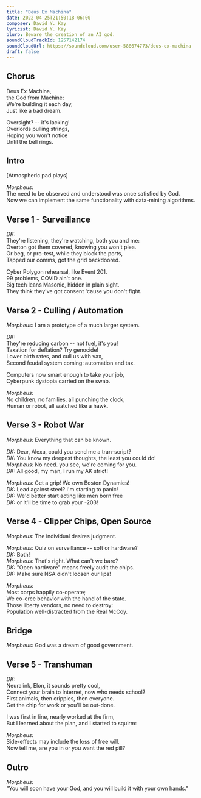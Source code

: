 ```yaml
---
title: "Deus Ex Machina"
date: 2022-04-25T21:50:18-06:00
composer: David Y. Kay
lyricist: David Y. Kay
blurb: Beware the creation of an AI god.
soundCloudTrackId: 1257142174
soundCloudUrl: https://soundcloud.com/user-588674773/deus-ex-machina
draft: false
---
```


## Chorus

Deus Ex Machina,  
the God from Machine:  
We're building it each day,  
Just like a bad dream.  

Oversight? -- it's lacking!  
Overlords pulling strings,  
Hoping you won't notice  
Until the bell rings.  

## Intro

[Atmospheric pad plays]

*Morpheus:*  
The need to be observed and understood was once satisfied by God.  
Now we can implement the same functionality with data-mining algorithms.

## Verse 1 - Surveillance

*DK:*  
They're listening, they're watching, both you and me:  
Overton got them covered, knowing you won't plea.  
Or beg, or pro-test, while they block the ports,  
Tapped our comms, got the grid backdoored.  

Cyber Polygon rehearsal, like Event 201.  
99 problems, COVID ain't one.  
Big tech leans Masonic, hidden in plain sight.  
They think they've got consent 'cause you don't fight.  

## Verse 2 - Culling / Automation

*Morpheus:* I am a prototype of a much larger system.  

*DK:*  
They're reducing carbon -- not fuel, it's you!  
Taxation for deflation? Try genocide!  
Lower birth rates, and cull us with vax,   
Second feudal system coming: automation and tax.  

Computers now smart enough to take your job,  
Cyberpunk dystopia carried on the swab.  

*Morpheus:*  
No children, no families, all punching the clock,  
Human or robot, all watched like a hawk.  

## Verse 3 - Robot War

*Morpheus:* Everything that can be known.  

*DK:* Dear, Alexa, could you send me a tran-script?  
*DK:* You know my deepest thoughts, the least you could do!  
*Morpheus:* No need. you see, we're coming for you.  
*DK:* All good, my man, I run my AK strict!  

*Morpheus:* Get a grip! We own Boston Dynamics!  
*DK:* Lead against steel? I'm starting to panic!  
*DK:* We'd better start acting like men born free  
*DK:* or it'll be time to grab your -203!  

## Verse 4 - Clipper Chips, Open Source

*Morpheus:* The individual desires judgment.  

*Morpheus:* Quiz on surveillance -- soft or hardware?  
*DK:* Both!  
*Morpheus:* That's right. What can't we bare?  
*DK:* "Open hardware" means freely audit the chips.  
*DK:* Make sure NSA didn't loosen our lips!  

*Morpheus:*  
Most corps happily co-operate;  
We co-erce behavior with the hand of the state.  
Those liberty vendors, no need to destroy:  
Population well-distracted from the Real McCoy.  

## Bridge

*Morpheus:*  God was a dream of good government.  

## Verse 5 - Transhuman

*DK:*  
Neuralink, Elon, it sounds pretty cool,  
Connect your brain to Internet, now who needs school?  
First animals, then cripples, then everyone.  
Get the chip for work or you'll be out-done.  

I was first in line, nearly worked at the firm,  
But I learned about the plan, and I started to squirm:  

*Morpheus:*  
Side-effects may include the loss of free will.  
Now tell me, are you in or you want the red pill?  

## Outro

*Morpheus:*  
"You will soon have your God, and you will build it with your own hands."
